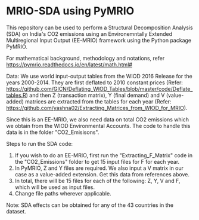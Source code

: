 # MRIO-SDA using PyMRIO
This repository can be used to perform a Structural Decomposition Analysis (SDA) on India's CO2 emissions using an Environemntally Extended Multiregional Input Output (EE-MRIO) framework using the Python package PyMRIO.

For mathematical background, methodology and notations, refer https://pymrio.readthedocs.io/en/latest/math.html#

Data:
We use world input-output tables from the WIOD 2016 Release for the years 2000-2014. They are first deflated to 2010 constant prices (Refer: https://github.com/GICN/Deflating_WIOD_Tables/blob/master/code/Deflate_tables.R) and then Z (transaction matrix), Y (final demand) and V (value-added) matrices are extracted from the tables for each year (Refer: https://github.com/yashna02/Extracting_Matrices_from_WIOD_for_MRIO). 

Since this is an EE-MRIO, we also need data on total CO2 emissions which we obtain from the WIOD Environmental Accounts. The code to handle this data is in the folder "CO2_Emisisons".

Steps to run the SDA code:

1. If you wish to do an EE-MRIO, first run the "Extracting_F_Matrix" code in the "CO2_Emissions" folder to get 15 input files for F for each year.
2. In PyMRIO, Z and Y files are required. We also input a V matrix in our case as a value-added extension. Get this data from references above.
3. In total, there will be 15 files for each of the following: Z, Y, V and F, which will be used as input files.
4. Change file paths wherever applicable.  

Note: SDA effects can be obtained for any of the 43 countries in the dataset.

